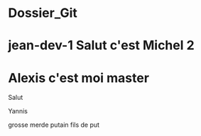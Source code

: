# Dossier_Git

jean-dev-1
 <t>Salut c'est Michel 2</t>
=======
Alexis c'est moi
master
=====

Salut

Yannis


<t> grosse merde putain fils de put</t>
